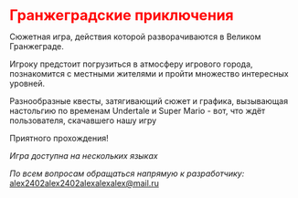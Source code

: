 <span style="color:red;font-weight:700;font-size:25px;">
    Гранжеградские приключения
</span>

Сюжетная игра, действия которой разворачиваются в Великом Гранжеграде.

Игроку предстоит погрузиться в атмосферу игрового города, познакомится с местными жителями и пройти множество интересных уровней.

Разнообразные квесты, затягивающий сюжет и графика, вызывающая настольгию по временам Undertale и Super Mario - вот, что ждёт пользователя, скачавшего нашу игру

Приятного прохождения!

_Игра доступна на нескольких языках_

_По всем вопросам обращаться напрямую к разработчику:_ [alex2402alex2402alexalexalex@mail.ru]()